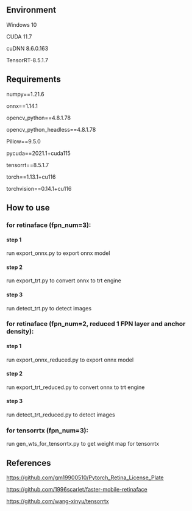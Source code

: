 
## Environment
Windows 10

CUDA 11.7

cuDNN 8.6.0.163

TensorRT-8.5.1.7



## Requirements
numpy==1.21.6

onnx==1.14.1

opencv_python==4.8.1.78

opencv_python_headless==4.8.1.78

Pillow==9.5.0

pycuda==2021.1+cuda115

tensorrt==8.5.1.7

torch==1.13.1+cu116

torchvision==0.14.1+cu116


## How to use
### for retinaface (fpn_num=3):
#### step 1
run export_onnx.py to export onnx model
#### step 2
run export_trt.py to convert onnx to trt engine
#### step 3
run detect_trt.py to detect images

### for retinaface (fpn_num=2, reduced 1 FPN layer and anchor density):
#### step 1
run export_onnx_reduced.py to export onnx model
#### step 2
run export_trt_reduced.py to convert onnx to trt engine
#### step 3
run detect_trt_reduced.py to detect images

### for tensorrtx (fpn_num=3):
run gen_wts_for_tensorrtx.py to get weight map for tensorrtx


## References

https://github.com/gm19900510/Pytorch_Retina_License_Plate

https://github.com/1996scarlet/faster-mobile-retinaface

https://github.com/wang-xinyu/tensorrtx
